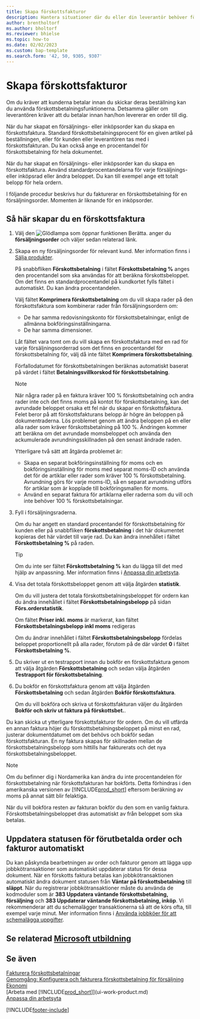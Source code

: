 ```yaml
---
title: Skapa förskottsfakturor
description: Hantera situationer där du eller din leverantör behöver förskottsbetalning. Använd standardprocentandelarna för varje försäljnings- eller inköpsrad eller ändra beloppet om det behövs.
author: brentholtorf
ms.author: bholtorf
ms.reviewer: bhielse
ms.topic: how-to
ms.date: 02/02/2023
ms.custom: bap-template
ms.search.form: '42, 50, 9305, 9307'
---
```

# <a name="create-prepayment-invoices"></a><a name="create-prepayment-invoices"></a><a name="create-prepayment-invoices"></a>Skapa förskottsfakturor

Om du kräver att kunderna betalar innan du skickar deras beställning kan du använda förskottsbetalningsfunktionerna. Detsamma gäller om leverantören kräver att du betalar innan han/hon levererar en order till dig.  

När du har skapat en försäljnings- eller inköpsorder kan du skapa en förskottsfaktura. Standard förskottsbetalningsprocent för en given artikel på beställningen, eller för kunden eller leverantören tas med i förskottsfakturan. Du kan också ange en procentandel för förskottsbetalning för hela dokumentet.

När du har skapat en försäljnings- eller inköpsorder kan du skapa en förskottsfaktura. Använd standardprocentandelarna för varje försäljnings- eller inköpsrad eller ändra beloppet. Du kan till exempel ange ett totalt belopp för hela ordern.  

I följande procedur beskrivs hur du fakturerar en förskottsbetalning för en försäljningsorder. Momenten är liknande för en inköpsorder.  

## <a name="to-create-a-prepayment-invoice"></a><a name="to-create-a-prepayment-invoice"></a><a name="to-create-a-prepayment-invoice"></a>Så här skapar du en förskottsfaktura

1. Välj den ![Glödlampa som öppnar funktionen Berätta.](media/ui-search/search_small.png "Berätta för mig vad du vill göra") anger du **försäljningsorder** och väljer sedan relaterad länk.  
2. Skapa en ny försäljningsorder för relevant kund. Mer information finns i [Sälja produkter](sales-how-sell-products.md).  

    På snabbfliken **Förskottsbetalning** i fältet **Förskottsbetalning %** anges den procentandel som ska användas för att beräkna förskottsbeloppet. Om det finns en standardprocentandel på kundkortet fylls fältet i automatiskt. Du kan ändra procentandelen. <!--This percentage is applied to lines where the item on that line does not already specify a prepayment percentage. The prepayment percentage is only copied from the header to lines that do not copy the default prepayment percentage from the item.-->  

    Välj fältet **Komprimera förskottsbetalning** om du vill skapa rader på den förskottsfaktura som kombinerar rader från försäljningsordern om:  

    - De har samma redovisningskonto för förskottsbetalningar, enligt de allmänna bokföringsinställningarna.  
    - De har samma dimensioner.  

    Låt fältet vara tomt om du vill skapa en förskottsfaktura med en rad för varje försäljningsorderrad som det finns en procentandel för förskottsbetalning för, välj då inte fältet **Komprimera förskottsbetalning**.  

    Förfallodatumet för förskottsbetalningen beräknas automatiskt baserat på värdet i fältet **Betalningsvillkorskod för förskottsbetalning**.

    > [!NOTE]
    > När några rader på en faktura kräver 100 % förskottsbetalning och andra rader inte och det finns moms på kontot för förskottsbetalning, kan det avrundade beloppet orsaka ett fel när du skapar en förskottsfaktura. Felet beror på att förskottsfakturans belopp är högre än beloppen på dokumentraderna. Lös problemet genom att ändra beloppen på en eller alla rader som kräver förskottsbetalning på 100 %. Ändringen kommer att beräkna om det avrundade momsbeloppet och använda den ackumulerade avrundningsskillnaden på den senast ändrade raden.
    >
    > Ytterligare två sätt att åtgärda problemet är:
    >
    > * Skapa en separat bokföringsinställning för moms och en bokföringsinställning för moms med separat moms-ID och använda det för de artiklar eller rader som kräver 100 % förskottsbetalning. Avrundning görs för varje moms-ID, så en separat avrundning utförs för artiklar som är kopplade till bokföringsmallen för moms.
    > * Använd en separat faktura för artiklarna eller raderna som du vill och inte behöver 100 % förskottsbetalningar.

3. Fyll i försäljningsraderna.  

    Om du har angett en standard procentandel för förskottsbetalning för kunden eller på snabbfliken **förskottsbetalning** i det här dokumentet kopieras det här värdet till varje rad. Du kan ändra innehållet i fältet **Förskottsbetalning %** på raden.  

    > [!TIP]
    > Om du inte ser fältet **Förskottsbetalning %** kan du lägga till det med hjälp av anpassning.  Mer information finns i [Anpassa din arbetsyta](ui-personalization-user.md).

4. Visa det totala förskottsbeloppet genom att välja åtgärden **statistik**.

    Om du vill justera det totala förskottsbetalningsbeloppet för ordern kan du ändra innehållet i fältet **Förskottsbetalningsbelopp** på sidan **Förs.orderstatistik**.  

    Om fältet **Priser inkl. moms** är markerat, kan fältet **Förskottsbetalningsbelopp inkl moms** redigeras  

    Om du ändrar innehållet i fältet **Förskottsbetalningsbelopp** fördelas beloppet proportionellt på alla rader, förutom på de där värdet **0** i fältet **Förskottsbetalning %**.  

5. Du skriver ut en testrapport innan du bokför en förskottsfaktura genom att välja åtgärden **Förskottsbetalning** och sedan välja åtgärden **Testrapport för förskottsbetalning**.  
6. Du bokför en förskottsfaktura genom att välja åtgärden **Förskottsbetalning** och sedan åtgärden **Bokför förskottsfaktura**.  

    Om du vill bokföra och skriva ut förskottsfakturan väljer du åtgärden **Bokför och skriv ut faktura på förskottsbet.**.  

Du kan skicka ut ytterligare förskottsfakturor för ordern. Om du vill utfärda en annan faktura höjer du förskottsbetalningsbeloppet på minst en rad, justerar dokumentdatumet om det behövs och bokför sedan förskottsfakturan. En ny faktura skapas för skillnaden mellan de förskottsbetalningsbelopp som hittills har fakturerats och det nya förskottsbetalningsbeloppet.  

> [!NOTE]  
> Om du befinner dig i Nordamerika kan ändra du inte procentandelen för förskottsbetalning när förskottsfakturan har bokförts. Detta förhindras i den amerikanska versionen av [!INCLUDE[prod_short](includes/prod_short.md)] eftersom beräkning av moms på annat sätt blir felaktiga.  

 När du vill bokföra resten av fakturan bokför du den som en vanlig faktura. Förskottsbetalningsbeloppet dras automatiskt av från beloppet som ska betalas.  

## <a name="update-the-status-of-prepaid-orders-and-invoices-automatically"></a><a name="update-the-status-of-prepaid-orders-and-invoices-automatically"></a><a name="update-the-status-of-prepaid-orders-and-invoices-automatically"></a>Uppdatera statusen för förutbetalda order och fakturor automatiskt

Du kan påskynda bearbetningen av order och fakturor genom att lägga upp jobbkötransaktioner som automatiskt uppdaterar status för dessa dokument. När en förskotts faktura betalas kan jobbkötransaktionen automatiskt ändra dokument statusen från **Väntar på förskottsbetalning** till **släppt**. När du registrerar jobbkötransaktioner måste du använda de kodmoduler som är **383 Uppdatera väntande förskottsbetalning, försäljning** och **383 Uppdaterar väntande förskottsbetalning, inköp**. Vi rekommenderar att du schemalägger transaktionerna så att de körs ofta, till exempel varje minut. Mer information finns i [Använda jobbköer för att schemalägga uppgifter](admin-job-queues-schedule-tasks.md).

## <a name="see-related-microsoft-training"></a><a name="see-related-microsoft-training"></a><a name="see-related-microsoft-training"></a>Se relaterad [Microsoft utbildning](/training/modules/prepayment-invoices-dynamics-365-business-central/)

## <a name="see-also"></a><a name="see-also"></a><a name="see-also"></a>Se även

[Fakturera förskottsbetalningar](finance-invoice-prepayments.md)  
[Genomgång: Konfigurera och fakturera förskottsbetalning för försäljning](walkthrough-setting-up-and-invoicing-sales-prepayments.md)  
[Ekonomi](finance.md)  
[Arbeta med [!INCLUDE[prod_short](includes/prod_short.md)]](ui-work-product.md)  
[Anpassa din arbetsyta](ui-personalization-user.md)  


[!INCLUDE[footer-include](includes/footer-banner.md)]
